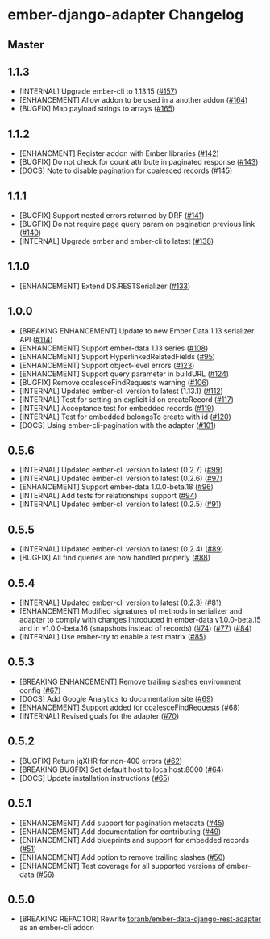 ember-django-adapter Changelog
==============================


Master
------


1.1.3
-----

* [INTERNAL] Upgrade ember-cli to 1.13.15
  ([#157](https://github.com/dustinfarris/ember-django-adapter/pull/157))
* [ENHANCEMENT] Allow addon to be used in a another addon
  ([#164](https://github.com/dustinfarris/ember-django-adapter/pull/164))
* [BUGFIX] Map payload strings to arrays
  ([#165](https://github.com/dustinfarris/ember-django-adapter/pull/165))


1.1.2
-----

* [ENHANCMENT] Register addon with Ember libraries
  ([#142](https://github.com/dustinfarris/ember-django-adapter/pull/142))
* [BUGFIX] Do not check for count attribute in paginated response
  ([#143](https://github.com/dustinfarris/ember-django-adapter/pull/143))
* [DOCS] Note to disable pagination for coalesced records
  ([#145](https://github.com/dustinfarris/ember-django-adapter/pull/145))


1.1.1
-----

* [BUGFIX] Support nested errors returned by DRF
  ([#141](https://github.com/dustinfarris/ember-django-adapter/pull/141))
* [BUGFIX] Do not require page query param on pagination previous link
  ([#140](https://github.com/dustinfarris/ember-django-adapter/pull/140))
* [INTERNAL] Upgrade ember and ember-cli to latest
  ([#138](https://github.com/dustinfarris/ember-django-adapter/pull/138))


1.1.0
-----

* [ENHANCEMENT] Extend DS.RESTSerializer
  ([#133](https://github.com/dustinfarris/ember-django-adapter/pull/133))


1.0.0
-----

* [BREAKING ENHANCEMENT] Update to new Ember Data 1.13 serializer API
  ([#114](https://github.com/dustinfarris/ember-django-adapter/pull/114))
* [ENHANCEMENT] Support ember-data 1.13 series
  ([#108](https://github.com/dustinfarris/ember-django-adapter/pull/108))
* [ENHANCEMENT] Support HyperlinkedRelatedFields
  ([#95](https://github.com/dustinfarris/ember-django-adapter/pull/95))
* [ENHANCEMENT] Support object-level errors
  ([#123](https://github.com/dustinfarris/ember-django-adapter/pull/123))
* [ENHANCEMENT] Support query parameter in buildURL
  ([#124](https://github.com/dustinfarris/ember-django-adapter/pull/124))
* [BUGFIX] Remove coalesceFindRequests warning
  ([#106](https://github.com/dustinfarris/ember-django-adapter/pull/106))
* [INTERNAL] Updated ember-cli version to latest (1.13.1)
  ([#112](https://github.com/dustinfarris/ember-django-adapter/pull/112))
* [INTERNAL] Test for setting an explicit id on createRecord
  ([#117](https://github.com/dustinfarris/ember-django-adapter/pull/117))
* [INTERNAL] Acceptance test for embedded records
  ([#119](https://github.com/dustinfarris/ember-django-adapter/pull/119))
* [INTERNAL] Test for embedded belongsTo create with id
  ([#120](https://github.com/dustinfarris/ember-django-adapter/pull/120))
* [DOCS] Using ember-cli-pagination with the adapter
  ([#101](https://github.com/dustinfarris/ember-django-adapter/pull/101))


0.5.6
-----

* [INTERNAL] Updated ember-cli version to latest (0.2.7)
  ([#99](https://github.com/dustinfarris/ember-django-adapter/pull/99))
* [INTERNAL] Updated ember-cli version to latest (0.2.6)
  ([#97](https://github.com/dustinfarris/ember-django-adapter/pull/97))
* [ENHANCEMENT] Support ember-data 1.0.0-beta.18
  ([#96](https://github.com/dustinfarris/ember-django-adapter/pull/96))
* [INTERNAL] Add tests for relationships support
  ([#94](https://github.com/dustinfarris/ember-django-adapter/pull/94))
* [INTERNAL] Updated ember-cli version to latest (0.2.5)
  ([#91](https://github.com/dustinfarris/ember-django-adapter/pull/91))


0.5.5
-----

* [INTERNAL] Updated ember-cli version to latest (0.2.4)
  ([#89](https://github.com/dustinfarris/ember-django-adapter/pull/89))
* [BUGFIX] All find queries are now handled properly
  ([#88](https://github.com/dustinfarris/ember-django-adapter/pull/88))


0.5.4
-----

* [INTERNAL] Updated ember-cli version to latest (0.2.3)
  ([#81](https://github.com/dustinfarris/ember-django-adapter/pull/81))
* [ENHANCEMENT] Modified signatures of methods in serializer and adapter
  to comply with changes introduced in ember-data v1.0.0-beta.15 and in
  v1.0.0-beta.16 (snapshots instead of records)
  ([#74](https://github.com/dustinfarris/ember-django-adapter/pull/74))
  ([#77](https://github.com/dustinfarris/ember-django-adapter/pull/77))
  ([#84](https://github.com/dustinfarris/ember-django-adapter/pull/84))
* [INTERNAL] Use ember-try to enable a test matrix
  ([#85](https://github.com/dustinfarris/ember-django-adapter/pull/85))


0.5.3
-----

* [BREAKING ENHANCEMENT] Remove trailing slashes environment config
  ([#67](https://github.com/dustinfarris/ember-django-adapter/pull/67))
* [DOCS] Add Google Analytics to documentation site
  ([#69](https://github.com/dustinfarris/ember-django-adapter/pull/69))
* [ENHANCEMENT] Support added for coalesceFindRequests
  ([#68](https://github.com/dustinfarris/ember-django-adapter/pull/68))
* [INTERNAL] Revised goals for the adapter
  ([#70](https://github.com/dustinfarris/ember-django-adapter/pull/70))


0.5.2
-----

* [BUGFIX] Return jqXHR for non-400 errors
  ([#62](https://github.com/dustinfarris/ember-django-adapter/pull/62))
* [BREAKING BUGFIX] Set default host to localhost:8000
  ([#64](https://github.com/dustinfarris/ember-django-adapter/pull/64))
* [DOCS] Update installation instructions
  ([#65](https://github.com/dustinfarris/ember-django-adapter/pull/65))


0.5.1
-----

* [ENHANCEMENT] Add support for pagination metadata
  ([#45](https://github.com/dustinfarris/ember-django-adapter/pull/45))
* [ENHANCEMENT] Add documentation for contributing
  ([#49](https://github.com/dustinfarris/ember-django-adapter/pull/49))
* [ENHANCEMENT] Add blueprints and support for embedded records
  ([#51](https://github.com/dustinfarris/ember-django-adapter/pull/51))
* [ENHANCEMENT] Add option to remove trailing slashes
  ([#50](https://github.com/dustinfarris/ember-django-adapter/pull/50))
* [ENHANCEMENT] Test coverage for all supported versions of ember-data
  ([#56](https://github.com/dustinfarris/ember-django-adapter/pull/56))


0.5.0
-----

* [BREAKING REFACTOR] Rewrite [toranb/ember-data-django-rest-adapter][] as an ember-cli addon



[toranb/ember-data-django-rest-adapter]: https://github.com/toranb/ember-data-django-rest-adapter
